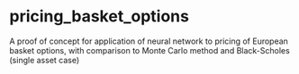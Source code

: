 # pricing_basket_options
A proof of concept for application of neural network to pricing of European basket options, with comparison to Monte Carlo method and Black-Scholes (single asset case)
